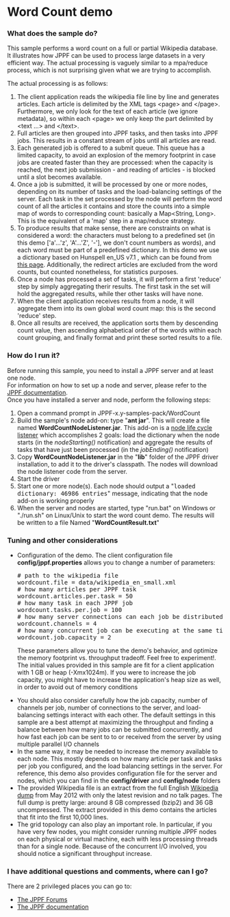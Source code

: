 # Word Count demo

<h3>What does the sample do?</h3>
This sample performs a word count on a full or partial Wikipedia database. It illustrates how JPPF can be used to process large datasets in a very efficient way.
The actual processing is vaguely similar to a mpa/reduce process, which is not surprising given what we are trying to accomplish.

<p>The actual processing is as follows:
<ol class="samplesList">
  <li>The client application reads the wikipedia file line by line and generates articles. Each article is delimited by the XML tags &lt;page&gt; and &lt;/page&gt;.
  Furthermore, we only look for the text of each article (we ignore metadata), so within each &lt;page&gt; we only keep the part delimited by &lt;text ...&gt; and &lt;/text&gt;.</li>
  <li>Full articles are then grouped into JPPF tasks, and then tasks into JPPF jobs. This results in a constant stream of jobs until all articles are read.</li>
  <li>Each generated job is offered to a submit queue. This queue has a limited capacity, to avoid an explosion of the memory footprint in case jobs are created faster than they are processed:
  when the capacity is reached, the next job submission - and reading of articles - is blocked until a slot becomes available.</li>
  <li>Once a job is submitted, it will be processed by one or more nodes, depending on its number of tasks and the load-balancing settings of the server.
  Each task in the set processed by the node will perform the word count of all the articles it contains and store the counts into a simple map of words to corresponding count:
  basically a Map&lt;String, Long&gt;. This is the equivalent of a 'map' step in a map/reduce strategy.</li>
  <li>To produce results that make sense, there are constraints on what is considered a word: the characters must belong to a predefined set (in this demo ['a'...'z', 'A'...'Z', '-'], we don't count numbers as words),
  and each word must be part of a predefined dictionary. In this demo we use a dictionary based on Hunspell en_US v7.1 , which can be found from <a href="http://wordlist.sourceforge.net/">this page</a>.
  Additionally, the redirect articles are excluded from the word counts, but counted nonetheless, for statistics purposes.</li>
  <li>Once a node has processed a set of tasks, it will perform a first 'reduce' step by simply aggregating therir results. The first task in the set will hold the aggregated results, while ther other tasks will have none.</li>
  <li>When the client application receives results from a node, it will aggregate them into its own global word count map: this is the second 'reduce' step.</li>
  <li>Once all results are received, the application sorts them by descending count value, then ascending alphabetical order of the words within each count grouping, and finally format and print these sorted results to a file.</li>
</ol>

<h3>How do I run it?</h3>
Before running this sample, you need to install a JPPF server and at least one node.<br>
For information on how to set up a node and server, please refer to the <a href="https://www.jppf.org/doc/6.0/index.php?title=Introduction">JPPF documentation</a>.<br>
Once you have installed a server and node, perform the following steps:
<ol class="samplesList">
  <li>Open a command prompt in JPPF-x.y-samples-pack/WordCount</li>
  <li>Build the sample's node add-on: type "<b>ant jar</b>". This will create a file named <b>WordCountNodeListener.jar</b>.
  This add-on is a <a href="https://www.jppf.org/doc/6.0/index.php?title=Receiving_notifications_of_node_life_cycle_events">node life cycle listener</a> which accomplishes 2 goals:
  load the dictionary when the node starts (in the <i>nodeStarting()</i> notification) and aggregate the results of tasks that have just been processed (in the <i>jobEnding()</i> notification)</li>
  <li>Copy <b>WordCountNodeListener.jar</b> in the "<b>lib</b>" folder of the JPPF driver installation, to add it to the driver's classpath. The nodes will download the node listener code from the server.</li>
  <li>Start the driver</li>
  <li>Start one or more node(s). Each node should output a "<tt>loaded dictionary: 46986 entries</tt>" message, indicating that the node add-on is working properly</li>
  <li>When the server and nodes are started, type "run.bat" on Windows or "./run.sh" on Linux/Unix to start the word count demo. The results will be written to a file Named "<b>WordCountResult.txt</b>"</li>
</ol>

<h3>Tuning and other considerations</h3>
<ul class="samplesList">
  <li>Configuration of the demo. The client configuration file <b>config/jppf.properties</b> allows you to change a number of parameters:
<pre class="prettyprint lang-conf">
# path to the wikipedia file
wordcount.file = data/wikipedia_en_small.xml
# how many articles per JPPF task
wordcount.articles.per.task = 50
# how many task in each JPPF job
wordcount.tasks.per.job = 100
# how many server connections can each job be distributed over (parallel I/O)
wordcount.channels = 4
# how many concurrent job can be executing at the same time before reading of articles blocks
wordcount.job.capacity = 2
</pre>

  These parameters allow you to tune the demo's behavior, and optimize the memory footprint vs. throughput tradeoff. Feel free to experiment!.
  The initial values provided in this sample are fit for a client application with 1 GB or heap (-Xmx1024m). If you were to increase the job capacity, you might have to increase the application's heap size as well,
  in order to avoid out of memory conditions</li>
  <li>You should also consider carefully how the job capacity, number of channels per job, number of connections to the server, and load-balancing settings interact with each other.
  The default settings in this sample are a best attempt at maximizing the throughput and finding a balance between how many jobs can be submitted concurrently, and how fast each job can be sent to to or received
  from the server by using multiple parallel I/O channels</li>
  <li>In the same way, it may be needed to increase the memory available to each node. This mostly depends on how many article per task and tasks per job you configured, and the load balancing settings in the server.
  For reference, this demo also provides configuration file for the server and nodes, which you can find in the <b>config/driver</b> and <b>config/node</b> folders</li>
  <li>The provided Wikipedia file is an extract from the full English <a href="http://en.wikipedia.org/wiki/Wikipedia:Database_download">Wikipedia dump</a> from May 2012 with only the latest revision and no talk pages.
  The full dump is pretty large: around 8 GB compressed (bzip2) and 36 GB uncompressed. The extract provided in this demo contains the articles that fit into the first 10,000 lines.</li>
  <li>The grid topology can also play an important role. In particular, if you have very few nodes, you might consider running multiple JPPF nodes on each physical or virtual machine, each with less processing threads than for a single node.
  Because of the concurrent I/O involved, you should notice a significant throughput increase.</li>
</ul>

<h3>I have additional questions and comments, where can I go?</h3>
<p>There are 2 privileged places you can go to:
<ul class="samplesList">
  <li><a href="https://www.jppf.org/forums">The JPPF Forums</a></li>
  <li><a href="https://www.jppf.org/doc/6.0">The JPPF documentation</a></li>
</ul>

